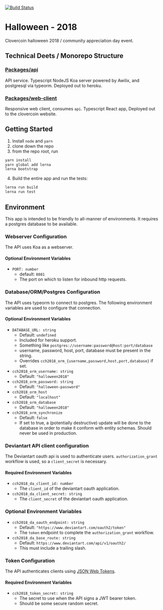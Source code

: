 
[![Build Status](https://travis-ci.com/Provinite/halloween-2018.svg?branch=dev)](https://travis-ci.com/Provinite/halloween-2018)

# Halloween - 2018
Clovercoin halloween 2018 / community appreciation day event.
  
## Technical Deets / Monorepo Structure
### [Packages/api](./packages/api)
API service. Typescript NodeJS Koa server powered by Awilix, and postgresql via typeorm. Deployed out to heroku.

### [Packages/web-client](./packages/web-client)
Responsive web client, consumes `api`. Typescript React app, Deployed out to the clovercoin website.

## Getting Started
1. Install `node` and `yarn`
2. clone down the repo
3. from the repo root, run 
```bash
yarn install
yarn global add lerna
lerna bootstrap
```
4. Build the entire app and run the tests:
```bash
lerna run build
lerna run test
```

## Environment
This app is intended to be friendly to all-manner of environments. It
requires a postgres database to be available.

### Webserver Configuration
The API uses Koa as a webserver.

#### Optional Environment Variables
- `PORT: number`
  - default: `8081`
  - The port on which to listen for inbound http requests.

### Database/ORM/Postgres Configuration
The API uses typeorm to connect to postgres. The following environment
variables are used to configure that connection.

#### Optional Environment Variables
- `DATABASE_URL: string`
  - Default: `undefined`
  - Included for heroku support.
  - Something like `postgres://username:password@host:port/database`
  - username, password, host, port, database must be present in the string.
  - Overrides `cch2018_orm_{username,password,host,port,database}` if set.
- `cch2018_orm_username: string`
  - Default: `"halloween2018"`
- `cch2018_orm_password: string`
  - Default: `"halloween-password"`
- `cch2018_orm_host`
  - Default: `"localhost"`
- `cch2018_orm_database`
  - Default: `"halloween2018"`
- `cch2018_orm_synchronize`
  - Default: `false`
  - If set to true, a (potentially destructive) update will be done to the database in order to make it conform with entity schemas. Should never be used in production.

### Deviantart API client configuration
The Deviantart oauth api is used to authenticate users. 
`authorization_grant` workflow is used, so a `client_secret` is necessary.

#### Required Environment Variables
- `cch2018_da_client_id: number`
  - The `client_id` of the deviantart oauth application.
- `cch2018_da_client_secret: string`
  - The `client_secret` of the deviantart oauth application.

### Optional Environment Variables
- `cch2018_da_oauth_endpoint: string`
  - Default: `"https://www.deviantart.com/oauth2/token"`
  - The `token` endpoint to complete the `authorization_grant` workflow.
- `cch2018_da_base_route: string`
  - Default: `https://www.deviantart.com/api/v1/oauth2/`
  - This must include a trailing slash.

### Token Configuration
The API authenticates clients using [JSON Web Tokens](https://jwt.io).

#### Required Environment Variables
- `cch2018_token_secret: string`
  - The secret to use when the API signs a JWT bearer token.
  - Should be some secure random secret.
